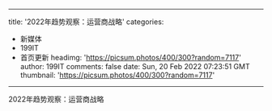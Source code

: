 
---
title: '2022年趋势观察：运营商战略'
categories: 
 - 新媒体
 - 199IT
 - 首页更新
headimg: 'https://picsum.photos/400/300?random=7117'
author: 199IT
comments: false
date: Sun, 20 Feb 2022 07:23:51 GMT
thumbnail: 'https://picsum.photos/400/300?random=7117'
---

<div>   
2022年趋势观察：运营商战略  
</div>
            